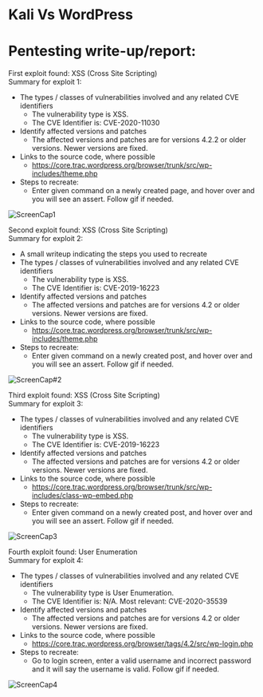 # Kali Vs WordPress
# Pentesting write-up/report:<br/>
First exploit found: XSS (Cross Site Scripting)<br/>
Summary for exploit 1:         
   - The types / classes of vulnerabilities involved and any related CVE identifiers
      - The vulnerability type is XSS.
      - The CVE Identifier is: CVE-2020-11030
   - Identify affected versions and patches
      - The affected versions and patches are for versions 4.2.2 or older versions. Newer versions are fixed.
   - Links to the source code, where possible
      - https://core.trac.wordpress.org/browser/trunk/src/wp-includes/theme.php
   - Steps to recreate:
      - Enter given command on a newly created page, and hover over and you will see an assert. Follow gif if needed.

![ScreenCap1](https://user-images.githubusercontent.com/96878742/198816347-a3e6bf7f-f7bc-42c9-a4bf-eaab469bb6ca.gif)

Second exploit found: XSS (Cross Site Scripting)<br/>
Summary for exploit 2:         
   - A small writeup indicating the steps you used to recreate
   - The types / classes of vulnerabilities involved and any related CVE identifiers
      - The vulnerability type is XSS.
      - The CVE Identifier is: CVE-2019-16223 
   - Identify affected versions and patches
      - The affected versions and patches are for versions 4.2 or older versions. Newer versions are fixed. 
   - Links to the source code, where possible
      - https://core.trac.wordpress.org/browser/trunk/src/wp-includes/theme.php 
   - Steps to recreate:
      - Enter given command on a newly created post, and hover over and you will see an assert. Follow gif if needed.

![ScreenCap#2](https://user-images.githubusercontent.com/96878742/198817077-7f3cb471-0bd7-44c5-9146-6ec6f8fc7c14.gif)

Third exploit found: XSS (Cross Site Scripting)<br/>
Summary for exploit 3:
   - The types / classes of vulnerabilities involved and any related CVE identifiers
      - The vulnerability type is XSS.
      - The CVE Identifier is: CVE-2019-16223 
   - Identify affected versions and patches
      - The affected versions and patches are for versions 4.2 or older versions. Newer versions are fixed.  
   - Links to the source code, where possible
      - https://core.trac.wordpress.org/browser/trunk/src/wp-includes/class-wp-embed.php 
   - Steps to recreate:
      - Enter given command on a newly created post, and hover over and you will see an assert. Follow gif if needed.

![ScreenCap3](https://user-images.githubusercontent.com/96878742/198817432-4aee6338-21f7-498c-93eb-262a26bd6746.gif)

Fourth exploit found: User Enumeration <br/>
Summary for exploit 4:
   - The types / classes of vulnerabilities involved and any related CVE identifiers
      - The vulnerability type is User Enumeration.
      - The CVE Identifier is: N/A. Most relevant: CVE-2020-35539
   - Identify affected versions and patches
      - The affected versions and patches are for versions 4.2 or older versions. Newer versions are fixed.
   - Links to the source code, where possible
      - https://core.trac.wordpress.org/browser/tags/4.2/src/wp-login.php
   - Steps to recreate:
      - Go to login screen, enter a valid username and incorrect password and it will say the username is valid. Follow gif if needed.

![ScreenCap4](https://user-images.githubusercontent.com/96878742/198817804-3e831e06-e3b6-4691-8cc5-bbe8ad8d55dd.gif)
